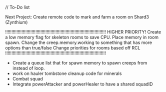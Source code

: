 // To-Do list

Next Project:
    Create remote code to mark and farm a room on Shard3 (Zynthium)

!!!!!!!!!!!!!!!!!!!!!!!!!!!!!!!!!!!!!!!!!!!!!!!!!!!!!!!!!!!!!!!!!!!!!!!!!!!!!!!!
HIGHER PRIORITY!
Create a low memory flag for skeleton rooms to save CPU. Place memory in room spawn.
Change the creep.memory.working to something that has more options than true/false
Change priorities for rooms based off RCL
!!!!!!!!!!!!!!!!!!!!!!!!!!!!!!!!!!!!!!!!!!!!!!!!!!!!!!!!!!!!!!!!!!!!!!!!!!!!!!!!

- Create a queue list that for spawn memory to spawn creeps from instead of loop.
- work on hauler tombstone cleanup code for minerals
- Combat squad
- Integrate powerAttacker and powerHealer to have a shared squadID
